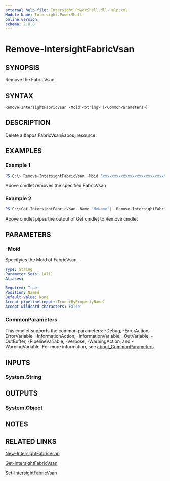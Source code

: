 ```yaml
---
external help file: Intersight.PowerShell.dll-Help.xml
Module Name: Intersight.PowerShell
online version:
schema: 2.0.0
---
```


# Remove-IntersightFabricVsan

## SYNOPSIS
Remove the FabricVsan

## SYNTAX

```
Remove-IntersightFabricVsan -Moid <String> [<CommonParameters>]
```

## DESCRIPTION
Delete a &amp;apos;FabricVsan&amp;apos; resource.

## EXAMPLES

### Example 1
```powershell
PS C:\> Remove-IntersightFabricVsan -Moid "xxxxxxxxxxxxxxxxxxxxxxxxxxx"
```
Above cmdlet removes the specified FabricVsan 

### Example 2
```powershell
PS C:\>Get-IntersightFabricVsan -Name "MoName"|  Remove-IntersightFabricVsan
```
Above cmdlet pipes the output of Get cmdlet to Remove cmdlet

## PARAMETERS

### -Moid
Specifyies the Moid of FabricVsan.

```yaml
Type: String
Parameter Sets: (All)
Aliases:

Required: True
Position: Named
Default value: None
Accept pipeline input: True (ByPropertyName)
Accept wildcard characters: False
```

### CommonParameters
This cmdlet supports the common parameters: -Debug, -ErrorAction, -ErrorVariable, -InformationAction, -InformationVariable, -OutVariable, -OutBuffer, -PipelineVariable, -Verbose, -WarningAction, and -WarningVariable. For more information, see [about_CommonParameters](http://go.microsoft.com/fwlink/?LinkID=113216).

## INPUTS

### System.String

## OUTPUTS

### System.Object
## NOTES

## RELATED LINKS

[New-IntersightFabricVsan](./New-IntersightFabricVsan.md)

[Get-IntersightFabricVsan](./Get-IntersightFabricVsan.md)

[Set-IntersightFabricVsan](./Set-IntersightFabricVsan.md)

